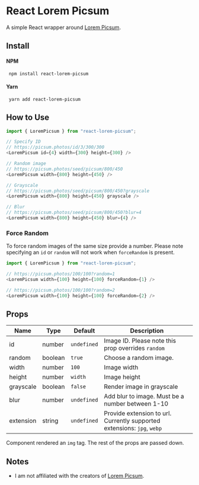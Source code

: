 # React Lorem Picsum

A simple React wrapper around [Lorem Picsum](https://picsum.photos/).

## Install

#### NPM

```
 npm install react-lorem-picsum
```

#### Yarn

```
 yarn add react-lorem-picsum
```

## How to Use

```js
import { LoremPicsum } from "react-lorem-picsum";

// Specify ID
// https://picsum.photos/id/3/300/300
<LoremPicsum id={4} width={300} height={300} />

// Random image
// https://picsum.photos/seed/picsum/800/450
<LoremPicsum width={800} height={450} />

// Grayscale
// https://picsum.photos/seed/picsum/800/450?grayscale
<LoremPicsum width={800} height={450} grayscale />

// Blur
// https://picsum.photos/seed/picsum/800/450?blur=4
<LoremPicsum width={800} height={450} blur={4} />
```

### Force Random

To force random images of the same size provide a number. Please note specifying an `id` or `random` will not work when `forceRandom` is present.

```js
import { LoremPicsum } from "react-lorem-picsum";

// https://picsum.photos/100/100?random=1
<LoremPicsum width={100} height={100} forceRandom={1} />

// https://picsum.photos/100/100?random=2
<LoremPicsum width={100} height={100} forceRandom={2} />
```

## Props

| Name      | Type    | Default     | Description                                                             |
| --------- | ------- | ----------- | ----------------------------------------------------------------------- |
| id        | number  | `undefined` | Image ID. Please note this prop overrides `random`                      |
| random    | boolean | `true`      | Choose a random image.                                                  |
| width     | number  | `100`       | Image width                                                             |
| height    | number  | `width`     | Image height                                                            |
| grayscale | boolean | `false`     | Render image in grayscale                                               |
| blur      | number  | `undefined` | Add blur to image. Must be a number between 1-10                        |
| extension | string  | `undefined` | Provide extension to url. Currently supported extensions: `jpg`, `webp` |

Component rendered an `img` tag. The rest of the props are passed down.

## Notes

- I am not affiliated with the creators of [Lorem Picsum](https://picsum.photos/).
